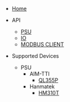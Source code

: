 


- [Home](/)

- API
  - [PSU](api/api_psu.md)
  - [IO](api/api_io.md)
  - [MODBUS CLIENT](api/api_modbus.md)


- Supported Devices
  - PSU
    - AIM-TTI
      - [QL355P](devices/psu/aimtti/ql355p.md)
    - Hanmatek
      - [HM310T](devices/psu/hanmatek/hm310t.md)



